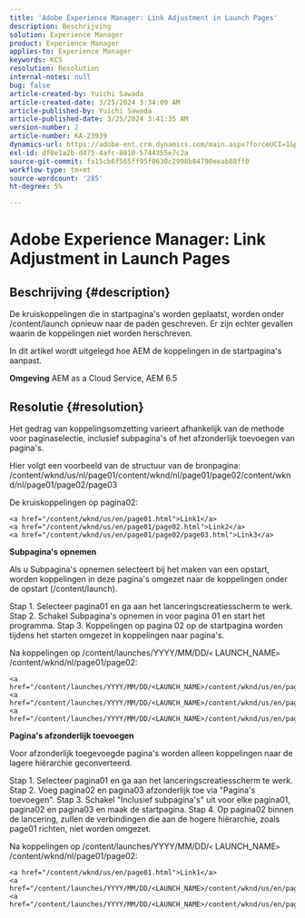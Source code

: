```yaml
---
title: 'Adobe Experience Manager: Link Adjustment in Launch Pages'
description: Beschrijving
solution: Experience Manager
product: Experience Manager
applies-to: Experience Manager
keywords: KCS
resolution: Resolution
internal-notes: null
bug: false
article-created-by: Yuichi Sawada
article-created-date: 3/25/2024 3:34:09 AM
article-published-by: Yuichi Sawada
article-published-date: 3/25/2024 3:41:35 AM
version-number: 2
article-number: KA-23939
dynamics-url: https://adobe-ent.crm.dynamics.com/main.aspx?forceUCI=1&pagetype=entityrecord&etn=knowledgearticle&id=68840384-58ea-ee11-a204-6045bd006268
exl-id: df0e1a2b-d475-4afc-8010-5744355e7c2a
source-git-commit: fa15cb6f565ff95f0630c2998b84790eeab88ff0
workflow-type: tm+mt
source-wordcount: '285'
ht-degree: 5%

---
```


# Adobe Experience Manager: Link Adjustment in Launch Pages

## Beschrijving {#description}


De kruiskoppelingen die in startpagina&#39;s worden geplaatst, worden onder /content/launch opnieuw naar de paden geschreven. Er zijn echter gevallen waarin de koppelingen niet worden herschreven.

In dit artikel wordt uitgelegd hoe AEM de koppelingen in de startpagina&#39;s aanpast.

<b>Omgeving</b>
AEM as a Cloud Service, AEM 6.5


## Resolutie {#resolution}


Het gedrag van koppelingsomzetting varieert afhankelijk van de methode voor paginaselectie, inclusief subpagina&#39;s of het afzonderlijk toevoegen van pagina&#39;s.

Hier volgt een voorbeeld van de structuur van de bronpagina: /content/wknd/us/nl/page01/content/wknd/nl/page01/page02/content/wknd/nl/page01/page02/page03

De kruiskoppelingen op pagina02:


```
<a href="/content/wknd/us/en/page01.html">Link1</a>
<a href="/content/wknd/us/en/page01/page02.html">Link2</a>
<a href="/content/wknd/us/en/page01/page02/page03.html">Link3</a>
```


<b>Subpagina&#39;s opnemen</b>

Als u Subpagina&#39;s opnemen selecteert bij het maken van een opstart, worden koppelingen in deze pagina&#39;s omgezet naar de koppelingen onder de opstart (/content/launch).

Stap 1. Selecteer pagina01 en ga aan het lanceringscreatiesscherm te werk.
Stap 2. Schakel Subpagina&#39;s opnemen in voor pagina 01 en start het programma.
Stap 3. Koppelingen op pagina 02 op de startpagina worden tijdens het starten omgezet in koppelingen naar pagina&#39;s.

Na koppelingen op /content/launches/YYYY/MM/DD/`<` LAUNCH_NAME`>` /content/wknd/nl/page01/page02:


```
<a href="/content/launches/YYYY/MM/DD/<LAUNCH_NAME>/content/wknd/us/en/page01.html">Link1</a>
<a href="/content/launches/YYYY/MM/DD/<LAUNCH_NAME>/content/wknd/us/en/page01/page02.html">Link2</a>
<a href="/content/launches/YYYY/MM/DD/<LAUNCH_NAME>/content/wknd/us/en/page01/page02/page03.html">Link3</a>
```


<b>Pagina&#39;s afzonderlijk toevoegen</b>

Voor afzonderlijk toegevoegde pagina&#39;s worden alleen koppelingen naar de lagere hiërarchie geconverteerd.

Stap 1. Selecteer pagina01 en ga aan het lanceringscreatiesscherm te werk.
Stap 2. Voeg pagina02 en pagina03 afzonderlijk toe via &quot;Pagina&#39;s toevoegen&quot;.
Stap 3. Schakel &quot;Inclusief subpagina&#39;s&quot; uit voor elke pagina01, pagina02 en pagina03 en maak de startpagina.
Stap 4. Op pagina02 binnen de lancering, zullen de verbindingen die aan de hogere hiërarchie, zoals page01 richten, niet worden omgezet.

Na koppelingen op /content/launches/YYYY/MM/DD/`<` LAUNCH_NAME`>` /content/wknd/nl/page01/page02:


```
<a href="/content/wknd/us/en/page01.html">Link1</a> 
<a href="/content/launches/YYYY/MM/DD/<LAUNCH_NAME>/content/wknd/us/en/page01/page02.html">Link2</a>
<a href="/content/launches/YYYY/MM/DD/<LAUNCH_NAME>/content/wknd/us/en/page01/page02/page03.html">Link3</a>
```
